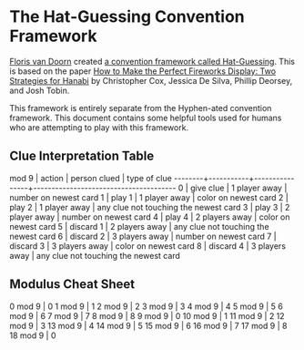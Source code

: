 # The Hat-Guessing Convention Framework

[Floris van Doorn](https://github.com/fpvandoorn/) created [a convention framework called Hat-Guessing](https://github.com/fpvandoorn/hanabi/blob/master/doc_hat_player.md). This is based on the paper [How to Make the Perfect Fireworks Display: Two Strategies for Hanabi](https://www.researchgate.net/publication/297678249_How_to_Make_the_Perfect_Fireworks_Display_Two_Strategies_for_Hanabi) by Christopher Cox, Jessica De Silva, Phillip Deorsey, and Josh Tobin.

This framework is entirely separate from the Hyphen-ated convention framework. This document contains some helpful tools used for humans who are attempting to play with this framework.

## Clue Interpretation Table

mod 9 | action    | person clued   | type of clue
--------+-----------+----------------+---------------------------------------
0       | give clue | 1 player away  | number on newest card
1       | play 1    | 1 player away  | color on newest card
2       | play 2    | 1 player away  | any clue not touching the newest card
3       | play 3    | 2 player away  | number on newest card
4       | play 4    | 2 players away | color on newest card
5       | discard 1 | 2 players away | any clue not touching the newest card
6       | discard 2 | 3 players away | number on newest card
7       | discard 3 | 3 players away | color on newest card
8       | discard 4 | 3 players away | any clue not touching the newest card

## Modulus Cheat Sheet

0 mod 9  | 0
1 mod 9  | 1
2 mod 9  | 2
3 mod 9  | 3
4 mod 9  | 4
5 mod 9  | 5
6 mod 9  | 6
7 mod 9  | 7
8 mod 9  | 8
9 mod 9  | 0
10 mod 9 | 1
11 mod 9 | 2
12 mod 9 | 3
13 mod 9 | 4
14 mod 9 | 5
15 mod 9 | 6
16 mod 9 | 7
17 mod 9 | 8
18 mod 9 | 0
